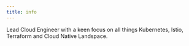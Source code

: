 ```yaml
---
title: info
---
```


Lead Cloud Engineer with a keen focus on all things Kubernetes, Istio, Terraform and Cloud Native Landspace.